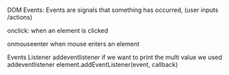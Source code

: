 DOM Events:
Events are signals that something has occurred, (user inputs /actions)


onclick:
when an element is clicked

onmouseenter
when mouse enters an element


Events Listener
addeventlistener
if we want to print the multi value we used addeventlistener
element.addEventListener(event, callback)

